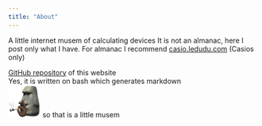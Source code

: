 ```yaml
---
title: "About"
---
```


A little internet musem of calculating devices
It is not an almanac, here I post only what I have. For almanac I recommend [casio.ledudu.com](https://casio.ledudu.com/pockets.asp?menu=1&lg=eng) (Casios only)


<a href=https://github.com/light-and-ray/ProstoCalculatorsCollection>GitHub repository</a> of this website\
Yes, it is written on bash which generates markdown\
<img src="img/sticker_stone_is_smoking.webp" height=65> so that is a little musem

